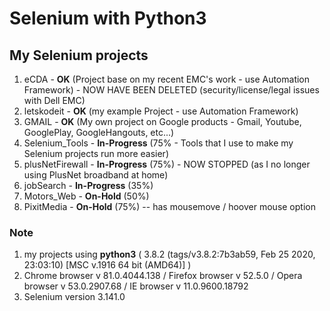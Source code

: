 # Selenium with Python3

## My Selenium projects

1) eCDA - **OK** (Project base on my recent EMC's work - use Automation Framework) - NOW HAVE BEEN DELETED
   (security/license/legal issues with Dell EMC)
2) letskodeit - **OK** (my example Project - use Automation Framework)
3) GMAIL - **OK** (My own project on Google products - Gmail, Youtube, GooglePlay, GoogleHangouts, etc...)
4) Selenium_Tools - **In-Progress** (75% - Tools that I use to make my Selenium projects run more easier)
5) plusNetFirewall - **In-Progress** (75%) - NOW STOPPED (as I no longer using PlusNet broadband at home)
6) jobSearch - **In-Progress** (35%)
7) Motors_Web - **On-Hold** (50%)
8) PixitMedia - **On-Hold** (75%) -- has mousemove / hoover mouse option

### Note
1) my projects using **python3** ( 3.8.2 (tags/v3.8.2:7b3ab59, Feb 25 2020, 23:03:10) [MSC v.1916 64 bit (AMD64)] ) 
2) Chrome browser v 81.0.4044.138 / Firefox browser v 52.5.0 / Opera browser v 53.0.2907.68 / IE browser v 11.0.9600.18792
3) Selenium version 3.141.0
